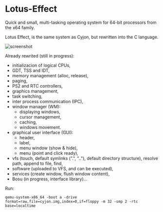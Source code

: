 # Lotus-Effect

Quick and small, multi-tasking operating system for 64-bit processors from the x64 family.

Lotus Effect, is the same system as Cyjon, but rewritten into the C language.

![screenshot](https://blackdev.org/shot/1543.png)

Already rewrited (still in progress):

  - initializacion of logical CPUs,
  - GDT, TSS and IDT,
  - memory management (alloc, release),
  - paging,
  - PS2 and RTC controllers,
  - graphics management,
  - task switching,
  - inter process communication (IPC),
  - window manager (WM):
    - displaying windows,
    - cursor management,
    - caching,
	- windows movement.
  - graphical user interface (GUI):
  	- header,
	- label,
	- menu window (show & hide),
	- menu (point and click ready),
  - vfs (touch, default symlinks (".", ".."), default directory structure), resolve path, append to file, find,
  - software (uploaded to VFS, and can be executed),
  - services (create window, flush window content),
  - Bosu (in progress, interface library)...

Run:

	qemu-system-x86_64 -boot a -drive format=raw,file=cyjon.img,index=0,if=floppy -m 32 -smp 2 -rtc base=localtime
